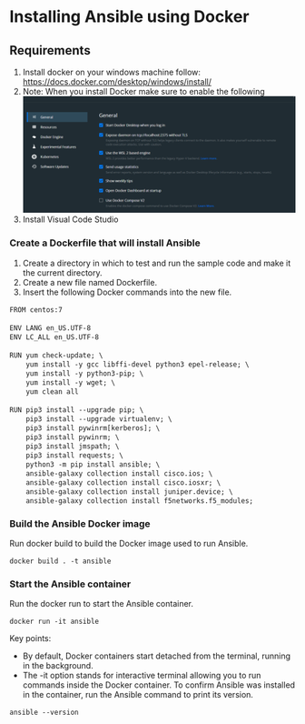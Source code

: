 # Installing Ansible using Docker

## Requirements
1. Install docker on your windows machine follow: https://docs.docker.com/desktop/windows/install/
2. Note: When you install Docker make sure to enable the following ![Docker](dockerimage.png)
3. Install Visual Code Studio


### Create a Dockerfile that will install Ansible
1. Create a directory in which to test and run the sample code and make it the current directory.
2. Create a new file named Dockerfile.
3. Insert the following Docker commands into the new file.

```
FROM centos:7

ENV LANG en_US.UTF-8
ENV LC_ALL en_US.UTF-8

RUN yum check-update; \
    yum install -y gcc libffi-devel python3 epel-release; \
    yum install -y python3-pip; \
    yum install -y wget; \
    yum clean all

RUN pip3 install --upgrade pip; \
    pip3 install --upgrade virtualenv; \
    pip3 install pywinrm[kerberos]; \
    pip3 install pywinrm; \
    pip3 install jmspath; \
    pip3 install requests; \
    python3 -m pip install ansible; \
    ansible-galaxy collection install cisco.ios; \
    ansible-galaxy collection install cisco.iosxr; \
    ansible-galaxy collection install juniper.device; \
    ansible-galaxy collection install f5networks.f5_modules;
```


### Build the Ansible Docker image
Run docker build to build the Docker image used to run Ansible.

```
docker build . -t ansible
```

### Start the Ansible container
Run the docker run to start the Ansible container.

```
docker run -it ansible
```
Key points: 
* By default, Docker containers start detached from the terminal, running in the background.
* The -it option stands for interactive terminal allowing you to run commands inside the Docker container.
To confirm Ansible was installed in the container, run the Ansible command to print its version.

```
ansible --version
```

